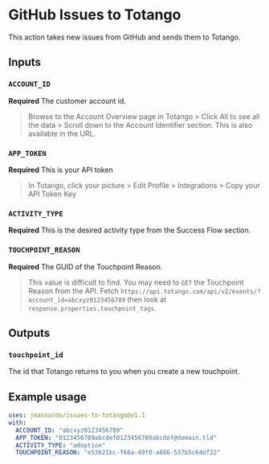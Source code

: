 # GitHub Issues to Totango

This action takes new issues from GitHub and sends them to Totango.

## Inputs

### `ACCOUNT_ID`

**Required** The customer account id.
> Browse to the Account Overview page in Totango > Click All to see all the data > Scroll down to the Account Identifier section. This is also available in the URL.

### `APP_TOKEN`

**Required** This is your API token
> In Totango, click your picture > Edit Profile > Integrations > Copy your API Token Key

### `ACTIVITY_TYPE`

**Required** This is the desired activity type from the Success Flow section.

### `TOUCHPOINT_REASON`

**Required** The GUID of the Touchpoint Reason.
> This value is difficult to find. You may need to `GET` the Touchpoint Reason from the API. Fetch `https://api.totango.com/api/v2/events/?account_id=abcxyz0123456789` then look at `response.properties.touchpoint_tags`.

## Outputs

### `touchpoint_id`

The id that Totango returns to you when you create a new touchpoint.

## Example usage

``` yaml
uses: jmassardo/issues-to-totango@v1.1
with:
  ACCOUNT_ID: "abcxyz0123456789"
  APP_TOKEN: "0123456789abcdef0123456789abcdef@domain.tld"
  ACTIVITY_TYPE: "adoption"
  TOUCHPOINT_REASON: "e53621bc-f66a-49f0-a886-537b5c64df22"
```